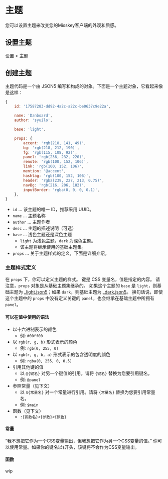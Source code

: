 # 主题

您可以设置主题来改变您的Misskey客户端的外观和质感。

## 设置主题
设置 > 主题

## 创建主题
主题代码是一个由 JSON5 编写和构成的对象。下面是一个主题对象，它看起来像是这样：
``` js
{
    id: '17587283-dd92-4a2c-a22c-be0637c9e22a',

    name: 'Danboard',
    author: 'syuilo',

    base: 'light',

    props: {
        accent: 'rgb(218, 141, 49)',
        bg: 'rgb(218, 212, 190)',
        fg: 'rgb(115, 108, 92)',
        panel: 'rgb(236, 232, 220)',
        renote: 'rgb(100, 152, 106)',
        link: 'rgb(100, 152, 106)',
        mention: '@accent',
        hashtag: 'rgb(100, 152, 106)',
        header: 'rgba(239, 227, 213, 0.75)',
        navBg: 'rgb(216, 206, 182)',
        inputBorder: 'rgba(0, 0, 0, 0.1)',
    },
}

```

* `id` ... 该主题的唯一 ID，推荐采用 UUID。
* `name` ... 主题名称
* `author` ... 主题作者
* `desc` ... 主题的描述说明（可选）
* `base` ... 浅色主题还是深色主题
    * `light` 为浅色主题，`dark` 为深色主题。
    * 该主题将继承使用的基础主题集。
* `props` ... 关于主题样式的定义，下面是详细介绍。

### 主题样式定义
在 `props` 下，你可以定义主题的样式。 键是 CSS 变量名，值是指定的内容。 请注意，`props` 对象是从基础主题集继承的。 如果这个主题的 `base` 是 `light`，则基础主题为 [_light.json5](https://github.com/misskey-dev/misskey/blob/develop/src/client/themes/_light.json5)；如果 `dark`，则基础主题为 [_dark.json5](https://github.com/misskey-dev/misskey/blob/develop/src/client/themes/_dark.json5)。 换句话说，即使这个主题中的 `props` 中没有定义关键的 `panel`，也会继承在基础主题中所拥有 `panel`。

#### 可以在值中使用的语法
* 以十六进制表示的颜色
    * 例: `#00ff00`
* 以 `rgb(r, g, b)` 形式表示的颜色
    * 例: `rgb(0, 255, 0)`
* 以 `rgb(r, g, b, a)` 形式表示的包含透明度的颜色
    * 例: `rgba(0, 255, 0, 0.5)`
* 引用其他键的值
    * 以 `@{键名}` 对另一个键值的引用。请将 `{键名}` 替换为您要引用键名。
    * 例: `@panel`
* 参照常量（见下文）
    * 以 `${常量名}` 对一个常量进行引用。请将 `{常量名}` 替换为您要引用常量名。
    * 例: `$main`
* 函数（见下文）
    * `:{函数名}<{参数}<{颜色}`

#### 常量
“我不想把它作为一个CSS变量输出，但我想把它作为另一个CSS变量的值。” 你可以使用常量。如果你的键名以`$`开头，该键将不会作为CSS变量输出。

#### 函数
wip
